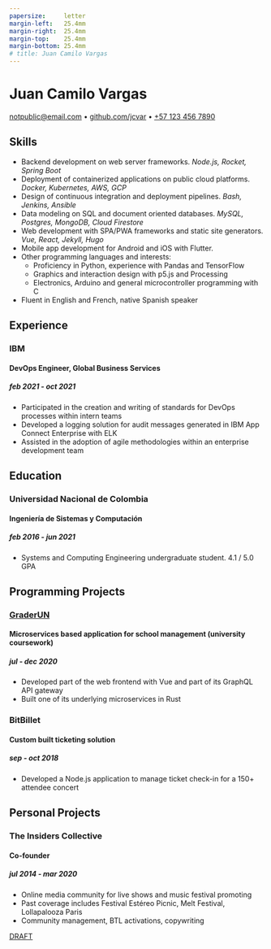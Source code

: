 ```yaml
---
papersize:     letter
margin-left:   25.4mm
margin-right:  25.4mm
margin-top:    25.4mm
margin-bottom: 25.4mm
# title: Juan Camilo Vargas
---
```

# Juan Camilo Vargas

[notpublic@email.com](mailto:notpublic@email.com)
•
[github.com/jcvar][github]
•
[+57 123 456 7890](tel:+571234567890)

## Skills

- Backend development on web server frameworks.
  _Node.js, Rocket, Spring Boot_
- Deployment of containerized applications on public cloud platforms.
  _Docker, Kubernetes, AWS, GCP_
- Design of continuous integration and deployment pipelines.
  _Bash, Jenkins, Ansible_
- Data modeling on SQL and document oriented databases.
  _MySQL, Postgres, MongoDB, Cloud Firestore_
- Web development with SPA/PWA frameworks and static site generators.
  _Vue, React, Jekyll, Hugo_
- Mobile app development for Android and iOS with Flutter.
- Other programming languages and interests:
  - Proficiency in Python, experience with Pandas and TensorFlow
  - Graphics and interaction design with p5.js and Processing
  - Electronics, Arduino and general microcontroller programming with C
- Fluent in English and French, native Spanish speaker

## Experience

### IBM
#### DevOps Engineer, Global Business Services
##### feb 2021 - oct 2021
- Participated in the creation and writing of standards for DevOps processes within intern teams
- Developed a logging solution for audit messages generated in IBM App Connect Enterprise with ELK
- Assisted in the adoption of agile methodologies within an enterprise development team 

## Education

### Universidad Nacional de Colombia

<!--
#### Especialización en Gobierno Electrónico
##### feb 2021 - dec 2021
- Graduate student in Electronic Governance, early admission
-->

#### Ingeniería de Sistemas y Computación
##### feb 2016 - jun 2021
- Systems and Computing Engineering undergraduate student. 4.1 / 5.0 GPA

## Programming Projects

### [GraderUN][graderun]
#### Microservices based application for school management (university coursework)
##### jul - dec 2020
- Developed part of the web frontend with Vue and part of its GraphQL API gateway
- Built one of its underlying microservices in Rust

### BitBillet
#### Custom built ticketing solution
##### sep - oct 2018
- Developed a Node.js application to manage ticket check-in for a 150+ attendee concert

## Personal Projects

### The Insiders Collective
#### Co-founder
##### jul 2014 - mar 2020
- Online media community for live shows and music festival promoting
- Past coverage includes Festival Estéreo Picnic, Melt Festival, Lollapalooza Paris
- Community management, BTL activations, copywriting

<!--
### World Cube Association
#### WCA Delegate, Colombia
##### apr 2015 - apr 2017
- Organize and manage local Speedcubing competitions and oversee their
compliance with WCA regulations
- Remote reporting, event planning, mediation with competitors and general public
-->

[DRAFT][resume]

<!--- Links -->
[github]: https://github.com/jcvar "jcvar on GitHub"
[graderun]: https://github.com/graderun "GraderUN on GitHub"
[resume]: https://github.com/jcvar/resume "Résumé on GitHub"
